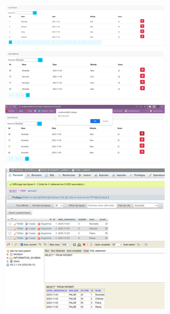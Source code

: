 
<img src="captures/home.png">
<img src="captures/SEARCH.png">
<img src="captures/DELETE.png">
<img src="captures/mysql.png">
<img src="captures/h2.png">


